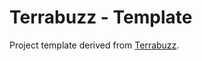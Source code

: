 # Terrabuzz - Template

Project template derived from [Terrabuzz](https://github.com/rubix982/terrabuzz).
